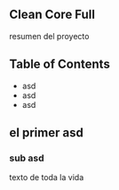 ## Clean Core Full

resumen del proyecto

## Table of Contents
- asd
- asd
- asd

## el primer asd
### sub asd
texto de toda la vida
